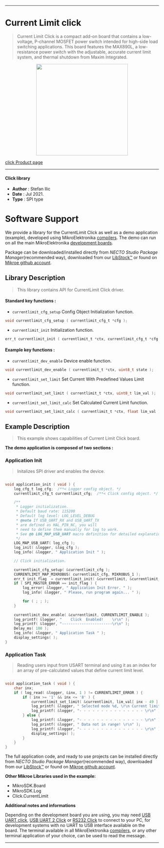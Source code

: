 
---
# Current Limit click

> Current Limit Click is a compact add-on board that contains a low-voltage, P-channel MOSFET power switch intended for high-side load switching applications. This board features the MAX890L, a low-resistance power switch with the adjustable, accurate current limit system, and thermal shutdown from Maxim Integrated.

<p align="center">
  <img src="https://download.mikroe.com/images/click_for_ide/currentlimit_click.png" height=300px>
</p>

[click Product page](https://www.mikroe.com/current-limit-click)

---


#### Click library

- **Author**        : Stefan Ilic
- **Date**          : Jul 2021.
- **Type**          : SPI type


# Software Support

We provide a library for the CurrentLimit Click
as well as a demo application (example), developed using MikroElektronika
[compilers](https://www.mikroe.com/necto-studio).
The demo can run on all the main MikroElektronika [development boards](https://www.mikroe.com/development-boards).

Package can be downloaded/installed directly from *NECTO Studio Package Manager*(recommended way), downloaded from our [LibStock&trade;](https://libstock.mikroe.com) or found on [Mikroe github account](https://github.com/MikroElektronika/mikrosdk_click_v2/tree/master/clicks).

## Library Description

> This library contains API for CurrentLimit Click driver.

#### Standard key functions :

- `currentlimit_cfg_setup` Config Object Initialization function.
```c
void currentlimit_cfg_setup ( currentlimit_cfg_t *cfg );
```

- `currentlimit_init` Initialization function.
```c
err_t currentlimit_init ( currentlimit_t *ctx, currentlimit_cfg_t *cfg );
```

#### Example key functions :

- `currentlimit_dev_enable` Device enable function.
```c
void currentlimit_dev_enable ( currentlimit_t *ctx, uint8_t state );
```

- `currentlimit_set_limit` Set Current With Predefined Values Limit function.
```c
void currentlimit_set_limit ( currentlimit_t *ctx, uint8_t lim_val );
```

- `currentlimit_set_limit_calc` Set Calculated Current Limit function.
```c
void currentlimit_set_limit_calc ( currentlimit_t *ctx, float lim_val );
```

## Example Description

> This example shows capabilities of Current Limit Click board.

**The demo application is composed of two sections :**

### Application Init

> Initalizes SPI driver and enables the device.

```c

void application_init ( void ) {
    log_cfg_t log_cfg;  /**< Logger config object. */
    currentlimit_cfg_t currentlimit_cfg;  /**< Click config object. */

    /** 
     * Logger initialization.
     * Default baud rate: 115200
     * Default log level: LOG_LEVEL_DEBUG
     * @note If USB_UART_RX and USB_UART_TX 
     * are defined as HAL_PIN_NC, you will 
     * need to define them manually for log to work. 
     * See @b LOG_MAP_USB_UART macro definition for detailed explanation.
     */
    LOG_MAP_USB_UART( log_cfg );
    log_init( &logger, &log_cfg );
    log_info( &logger, " Application Init " );

    // Click initialization.

    currentlimit_cfg_setup( &currentlimit_cfg );
    CURRENTLIMIT_MAP_MIKROBUS( currentlimit_cfg, MIKROBUS_1 );
    err_t init_flag  = currentlimit_init( &currentlimit, &currentlimit_cfg );
    if ( SPI_MASTER_ERROR == init_flag ) {
        log_error( &logger, " Application Init Error. " );
        log_info( &logger, " Please, run program again... " );

        for ( ; ; );
    }
    
    currentlimit_dev_enable( &currentlimit, CURRENTLIMIT_ENABLE );
    log_printf( &logger, "    Click  Enabled!    \r\n" );
    log_printf( &logger, "-----------------------\r\n" );
    Delay_ms( 100 );
    log_info( &logger, " Application Task " );
    display_settings( );
}

```

### Application Task

> Reading users input from USART terminal and using it as an index for an array of pre-calculated values that define current limit level.

```c

void application_task ( void ) {
    char inx;
    if ( log_read( &logger, &inx, 1 ) != CURRENTLIMIT_ERROR ) {
        if ( inx >= '1' && inx <= '8' ) {
            currentlimit_set_limit( &currentlimit, lim_val[ inx - 49 ] );
            log_printf( &logger, " Selected mode %d, \r\n Current limit is %d mA \r\n", ( uint16_t ) inx - 48, lim_data[ inx - 49 ] );
            log_printf( &logger, "- - - - - - - - - - - - - - - \r\n" );
        } else { 
            log_printf( &logger, "- - - - - - - - - - - - - - - \r\n" );
            log_printf( &logger, " Data not in range! \r\n" );
            log_printf( &logger, "- - - - - - - - - - - - - - - \r\n" );
            display_settings( );
        }
    }
}
```


The full application code, and ready to use projects can be installed directly from *NECTO Studio Package Manager*(recommended way), downloaded from our [LibStock&trade;](https://libstock.mikroe.com) or found on [Mikroe github account](https://github.com/MikroElektronika/mikrosdk_click_v2/tree/master/clicks).

**Other Mikroe Libraries used in the example:**

- MikroSDK.Board
- MikroSDK.Log
- Click.CurrentLimit

**Additional notes and informations**

Depending on the development board you are using, you may need
[USB UART click](http://shop.mikroe.com/usb-uart-click),
[USB UART 2 Click](http://shop.mikroe.com/usb-uart-2-click) or
[RS232 Click](http://shop.mikroe.com/rs232-click) to connect to your PC, for
development systems with no UART to USB interface available on the board. The
terminal available in all MikroElektronika
[compilers](http://shop.mikroe.com/compilers), or any other terminal application
of your choice, can be used to read the message.

---
